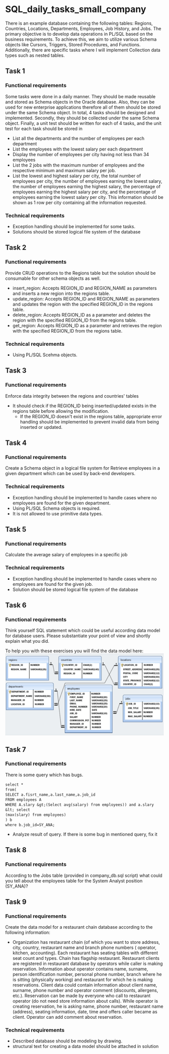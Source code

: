 # SQL_daily_tasks_small_company


There is an example database containing the following tables: Regions, Countries, Locations, Departments, Employees, Job History, and Jobs. The primary objective is to develop data operations in PL/SQL based on the business requirements. To achieve this, we aim to utilize various Schema objects like Cursors, Triggers, Stored Procedures, and Functions. Additionally, there are specific tasks where I will implement Collection data types such as nested tables.

## Task 1
### Functional requirements
Some tasks were done in a daily manner. They should be made reusable and stored as Schema objects in the Oracle database. Also, they can be used for new enterprise applications therefore all of them should be stored under the same Schema object. In total, 4 tasks should be designed and implemented. Secondly, they should be collected under the same Schema object. Finally, a unit test should be written for each of 4 tasks, and the unit test for each task should be stored in 
- List all the departments and the number of employees per each department
- List the employees with the lowest salary per each department
- Display the number of employees per city having not less than 34 employees
- List the 2 jobs with the maximum number of employees and the respective minimum and
maximum salary per job.
- List the lowest and highest salary per city, the total number of employees per city, the number of employees earning the lowest salary, the number of employees earning the highest salary, the percentage of employees earning the highest salary per city, and the percentage of employees earning the lowest salary per city. This information should be shown as 1 row per city containing all the information requested.
### Technical requirements
- Exception handling should be implemented for some tasks.
- Solutions should be stored logical file system of the database

## Task 2
### Functional requirements
Provide CRUD operations to the Regions table but the solution should be consumable for other schema objects as well. 
- insert_region: Accepts REGION_ID and REGION_NAME as parameters and inserts a new region into the regions table.
- update_region: Accepts REGION_ID and REGION_NAME as parameters and updates the region with the specified REGION_ID in the regions table.
- delete_region: Accepts REGION_ID as a parameter and deletes the region with the specified REGION_ID from the regions table.
- get_region: Accepts REGION_ID as a parameter and retrieves the region with the specified REGION_ID from the regions table.
### Technical requirements
- Using PL/SQL Scehma objects.

## Task 3
### Functional requirements
Enforce data integrity between the regions and countries' tables
- It should check if the REGION_ID being inserted/updated exists in the regions table before allowing the modification.
    - If the REGION_ID doesn't exist in the regions table,       appropriate error handling should be implemented to prevent invalid data from being inserted or updated.

## Task 4
### Functional requirements
Create a Schema object in a logical file system for Retrieve employees in a given department which can be used by back-end developers.
### Technical requirements
- Exception handling should be implemented to handle cases where no employees are found for the given department.
- Using PL/SQL Schema objects is required.
- It is not allowed to use primitive data types.

## Task 5
### Functional requirements
Calculate the average salary of employees in a specific job
### Technical requirements
- Exception handling should be implemented to handle cases where no employees are found for the given job.
- Solution should be stored logical file system of the database


## Task 6
### Functional requirements
Think yourself SQL statement which could be useful according data model for database users.
Please substantiate your point of view and shortly explain what you did.

To help you with these exercises you will find the data model here:
![plot](./Data_model/Data_model.png)

## Task 7
### Functional requirements
There is some query which has bugs.
``` plsql
select *
from(
SELECT a.fisrt_name,a.last_name,a.job_id
FROM employees A
WHERE A.slary &gt;(Select avg(salary) from employees)) and a.slary &lt; select
(max(slary) from employees)
) b
where b.job_id=SY_ANA;
```

- Analyze result of query. If there is some bug in mentioned query, fix it

## Task 8
### Functional requirements
According to the Jobs table (provided in company_db.sql script) what could you tell about the
employees table for the System Analyst position (SY_ANA)?

## Task 9
### Functional requirements
Create the data model for a restaurant chain database according to the following information:

- Organization has restaurant chain (of which you want to store address, city, country, restaurant name and branch phone numbers ( operator, kitchen, accounting). Each restaurant has seating tables with different seat count and types. Chain has flagship restaurant. Restaurant clients are registered in restaurant database by operators while caller is making reservation. Information about operator contains name, surname, person identification number, personal phone number, branch where he is sitting (physically working) and restaurant for which he is making reservations. Client data could contain information about client name, surname, phone number and operator comment (discounts, allergens, etc.). Reservation can be made by everyone who call to restaurant operator (do not need store information about calls). While operator is creating reservation, he is asking name, phone number, restaurant name (address), seating information, date, time and offers caller became as client. Operator can add comment about reservation.

### Technical requirements
- Described database should be modeling by drawing.
- structural text for creating a data model should be attached in solution